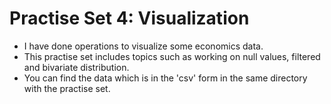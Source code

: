 # Practise Set 4: Visualization
* I have done operations to visualize some economics data.
* This practise set includes topics such as working on null values, filtered and bivariate distribution.
* You can find the data which is in the 'csv' form in the same directory with the practise set.
